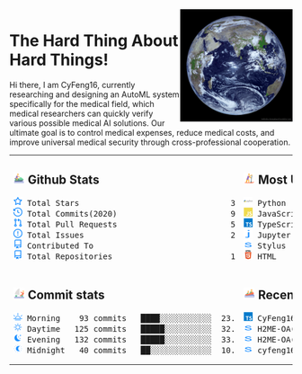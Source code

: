 <img align='right' src='https://github.com/CyFeng16/CyFeng16/blob/main/icons/EarthFromSpace.gif' width='200'>

# The Hard Thing About Hard Things!

Hi there, I am CyFeng16, currently researching and designing an AutoML system specifically for the medical field, which medical researchers can quickly verify various possible medical AI solutions. Our ultimate goal is to control medical expenses, reduce medical costs, and improve universal medical security through cross-professional cooperation.

<table style="table-layout:fixed;width: 100%;">
<tr>
<td style="width: 50%;" valign="top">

## <img src='https://github.com/CyFeng16/CyFeng16/blob/main/icons/jet-ski.svg' height="20px"> Github Stats

<!-- github stats starts -->
<pre>
<img src='https://github.com/CyFeng16/CyFeng16/blob/main/icons/total-star.svg' height='16px'> Total Stars                                31
<img src='https://github.com/CyFeng16/CyFeng16/blob/main/icons/total-commits.svg' height='16px'> Total Commits(2020)                        92
<img src='https://github.com/CyFeng16/CyFeng16/blob/main/icons/total-prs.svg' height='16px'> Total Pull Requests                        52
<img src='https://github.com/CyFeng16/CyFeng16/blob/main/icons/total-issue.svg' height='16px'> Total Issues                               25
<img src='https://github.com/CyFeng16/CyFeng16/blob/main/icons/contributed-to.svg' height='16px'> Contributed To                              5
<img src='https://github.com/CyFeng16/CyFeng16/blob/main/icons/contributed-to.svg' height='16px'> Total Repositories                         15
</pre>
<!-- github stats ends -->

</td>
<td style="width: 50%;" valign="top">

## <img src='https://github.com/CyFeng16/CyFeng16/blob/main/icons/sup.svg' height="20px"> Most Used Language

<!-- Most Used Language starts -->
<pre>
<img src='https://github.com/CyFeng16/CyFeng16/blob/main/icons/python-original-wordmark.svg' height='16px' width='16px'> Python           █████████░░░░░░░░░░░░  45.0%
<img src='https://github.com/CyFeng16/CyFeng16/blob/main/icons/javascript-original-wordmark.svg' height='16px' width='16px'> JavaScript       ████░░░░░░░░░░░░░░░░░  20.3%
<img src='https://github.com/CyFeng16/CyFeng16/blob/main/icons/typescript-original-wordmark.svg' height='16px' width='16px'> TypeScript       ████░░░░░░░░░░░░░░░░░  16.9%
<img src='https://github.com/CyFeng16/CyFeng16/blob/main/icons/jupyter notebook-original-wordmark.svg' height='16px' width='16px'> Jupyter Notebook ███░░░░░░░░░░░░░░░░░░  13.2%
<img src='https://github.com/CyFeng16/CyFeng16/blob/main/icons/stylus-original-wordmark.svg' height='16px' width='16px'> Stylus           █░░░░░░░░░░░░░░░░░░░░   3.6%
<img src='https://github.com/CyFeng16/CyFeng16/blob/main/icons/html-original-wordmark.svg' height='16px' width='16px'> HTML             ░░░░░░░░░░░░░░░░░░░░░   1.0%
</pre>
<!-- Most Used Language ends -->

</td>
</tr>
<tr></tr>
<tr>
<td style="width: 50%;" valign="top">

## <img src='https://github.com/CyFeng16/CyFeng16/blob/main/icons/catamaran.svg' height='20px'> Commit stats

<!-- Commit stats starts -->
<pre>
<img src='https://github.com/CyFeng16/CyFeng16/blob/main/icons/morning.svg' height='16px'> Morning    93 commits   ████░░░░░░░░░░░  23.8%
<img src='https://github.com/CyFeng16/CyFeng16/blob/main/icons/daytime.svg' height='16px'> Daytime   125 commits   █████░░░░░░░░░░  32.1%
<img src='https://github.com/CyFeng16/CyFeng16/blob/main/icons/evening.svg' height='16px'> Evening   132 commits   █████░░░░░░░░░░  33.8%
<img src='https://github.com/CyFeng16/CyFeng16/blob/main/icons/midnight.svg' height='16px'> Midnight   40 commits   ██░░░░░░░░░░░░░  10.3%
</pre>
<!-- Commit stats ends -->

</td>
<td style="width: 50%;" valign="top">

## <img src='https://github.com/CyFeng16/CyFeng16/blob/main/icons/rafting.svg' height='20px'> Recent Pushed

<!-- Recent Pushed starts -->
<pre>
<img src='https://github.com/CyFeng16/CyFeng16/blob/main/icons/typescript-original-wordmark.svg' height='16px' width='16px'> CyFeng16(main)                                         1 files 12/21/2020
<img src='https://github.com/CyFeng16/CyFeng16/blob/main/icons/stylus-original-wordmark.svg' height='16px' width='16px'> H2ME-OA(dependabot/npm_and_yarn/prismjs-1.22.0)        1 files 12/21/2020
<img src='https://github.com/CyFeng16/CyFeng16/blob/main/icons/stylus-original-wordmark.svg' height='16px' width='16px'> H2ME-OA(dependabot/npm_and_yarn/highlight.js-9.18.5)   1 files 12/21/2020
<img src='https://github.com/CyFeng16/CyFeng16/blob/main/icons/stylus-original-wordmark.svg' height='16px' width='16px'> cyfeng16.github.io(master)                            581 files 12/16/2020
</pre>
<!-- Recent Pushed ends -->
</td>
</tr>
</table>